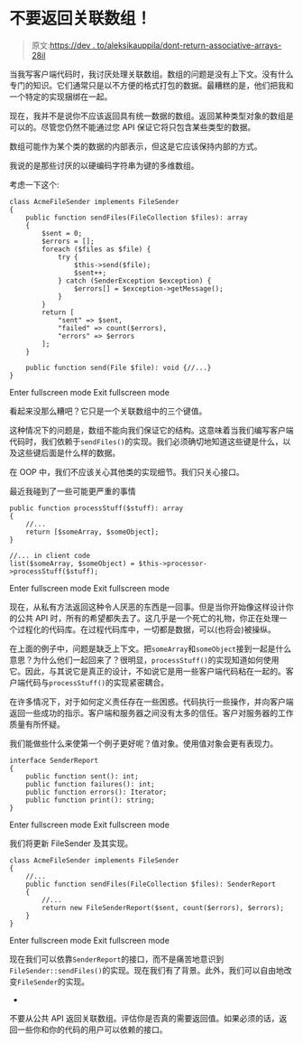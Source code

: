 # 不要返回关联数组！

> 原文:[https://dev . to/aleksikauppila/dont-return-associative-arrays-28il](https://dev.to/aleksikauppila/dont-return-associative-arrays-28il)

当我写客户端代码时，我讨厌处理关联数组。数组的问题是没有上下文。没有什么专门的知识。它们通常只是以不方便的格式打包的数据。最糟糕的是，他们把我和一个特定的实现捆绑在一起。

现在，我并不是说你不应该返回具有统一数据的数组。返回某种类型对象的数组是可以的。尽管您仍然不能通过您 API 保证它将只包含某些类型的数据。

数组可能作为某个类的数据的内部表示，但这是它应该保持内部的方式。

我说的是那些讨厌的以硬编码字符串为键的多维数组。

考虑一下这个:

```
class AcmeFileSender implements FileSender
{
    public function sendFiles(FileCollection $files): array
    {
        $sent = 0;
        $errors = [];
        foreach ($files as $file) {
            try {
                $this->send($file);
                $sent++;
            } catch (SenderException $exception) {
                $errors[] = $exception->getMessage();
            }
        }
        return [
            "sent" => $sent,
            "failed" => count($errors),
            "errors" => $errors
        ];
    }

    public function send(File $file): void {//...}
} 
```

Enter fullscreen mode Exit fullscreen mode

看起来没那么糟吧？它只是一个关联数组中的三个键值。

这种情况下的问题是，数组不能向我们保证它的结构。这意味着当我们编写客户端代码时，我们依赖于`sendFiles()`的实现。我们必须确切地知道这些键是什么，以及这些键后面是什么样的数据。

在 OOP 中，我们不应该关心其他类的实现细节。我们只关心接口。

最近我碰到了一些可能更严重的事情

```
public function processStuff($stuff): array
{
    //...
    return [$someArray, $someObject];
}

//... in client code
list($someArray, $someObject) = $this->processor->processStuff($stuff); 
```

Enter fullscreen mode Exit fullscreen mode

现在，从私有方法返回这种令人厌恶的东西是一回事。但是当你开始像这样设计你的公共 API 时，所有的希望都失去了。这几乎是一个死亡的礼物，你正在处理一个过程化的代码库。在过程代码库中，一切都是数据，可以(也将会)被操纵。

在上面的例子中，问题是缺乏上下文。把`someArray`和`someObject`接到一起是什么意思？为什么他们一起回来了？很明显，`processStuff()`的实现知道如何使用它。因此，与其说它是真正的设计，不如说它是用一些客户端代码粘在一起的。客户端代码与`processStuff()`的实现紧密耦合。

在许多情况下，对于如何定义责任存在一些困惑。代码执行一些操作，并向客户端返回一些成功的指示。客户端和服务器之间没有太多的信任。客户对服务器的工作质量有所怀疑。

我们能做些什么来使第一个例子更好呢？值对象。使用值对象会更有表现力。

```
interface SenderReport
{
    public function sent(): int;
    public function failures(): int;
    public function errors(): Iterator;
    public function print(): string;
} 
```

Enter fullscreen mode Exit fullscreen mode

我们将更新 FileSender 及其实现。

```
class AcmeFileSender implements FileSender
{
    //...
    public function sendFiles(FileCollection $files): SenderReport
    {
        //...
        return new FileSenderReport($sent, count($errors), $errors);
    }
} 
```

Enter fullscreen mode Exit fullscreen mode

现在我们可以依靠`SenderReport`的接口，而不是痛苦地意识到`FileSender::sendFiles()`的实现。现在我们有了背景。此外，我们可以自由地改变`FileSender`的实现。

-

不要从公共 API 返回关联数组。评估你是否真的需要返回值。如果必须的话，返回一些你和你的代码的用户可以依赖的接口。